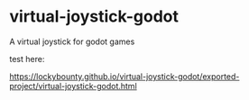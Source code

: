 # virtual-joystick-godot
A virtual joystick for godot games

test here:

https://lockybounty.github.io/virtual-joystick-godot/exported-project/virtual-joystick-godot.html
